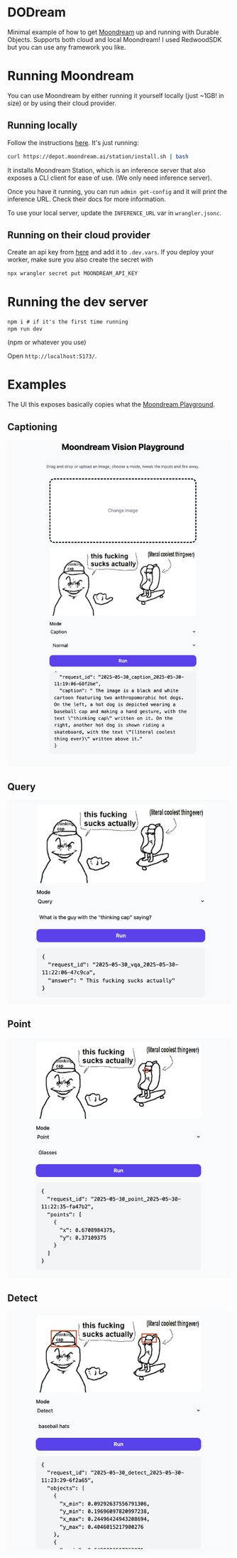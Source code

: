 # DODream

Minimal example of how to get [Moondream](https://moondream.ai/) up and running with Durable Objects. Supports both cloud and local Moondream!
I used RedwoodSDK but you can use any framework you like.

# Running Moondream
You can use Moondream by either running it yourself locally (just ~1GB! in size) or by using their cloud provider.

## Running locally
Follow the instructions [here](https://moondream.ai/station). It's just running:
```sh
curl https://depot.moondream.ai/station/install.sh | bash
```

It installs Moondream Station, which is an inference server that also exposes a CLI client for ease of use. (We only need inference server).

Once you have it running, you can run `admin get-config` and it will print the inference URL. Check their docs for more information.

To use your local server, update the `INFERENCE_URL` var in `wrangler.jsonc`.

## Running on their cloud provider
Create an api key from [here](https://moondream.ai/c/cloud/api-keys) and add it to `.dev.vars`. If you deploy your worker, make sure you also create the secret with
```sh
npx wrangler secret put MOONDREAM_API_KEY
```

# Running the dev server

```shell
npm i # if it's the first time running
npm run dev
```
(npm or whatever you use)

Open `http://localhost:5173/`.

# Examples
The UI this exposes basically copies what the [Moondream Playground](https://moondream.ai/c/playground).

## Captioning
![Captioning](/imgs/caption-example.png)

## Query
![Query](/imgs/query-example.png)

## Point
![Point](/imgs/point-example.png)

## Detect
![Detect](/imgs/detect-example.png)